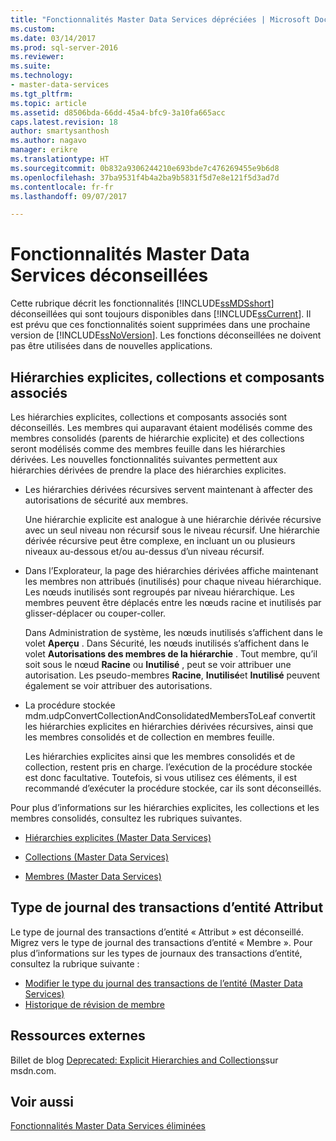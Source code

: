 ```yaml
---
title: "Fonctionnalités Master Data Services dépréciées | Microsoft Docs"
ms.custom: 
ms.date: 03/14/2017
ms.prod: sql-server-2016
ms.reviewer: 
ms.suite: 
ms.technology:
- master-data-services
ms.tgt_pltfrm: 
ms.topic: article
ms.assetid: d8506bda-66dd-45a4-bfc9-3a10fa665acc
caps.latest.revision: 18
author: smartysanthosh
ms.author: nagavo
manager: erikre
ms.translationtype: HT
ms.sourcegitcommit: 0b832a9306244210e693bde7c476269455e9b6d8
ms.openlocfilehash: 37ba9531f4b4a2ba9b5831f5d7e8e121f5d3ad7d
ms.contentlocale: fr-fr
ms.lasthandoff: 09/07/2017

---
```

# <a name="deprecated-master-data-services-features"></a>Fonctionnalités Master Data Services déconseillées
  Cette rubrique décrit les fonctionnalités [!INCLUDE[ssMDSshort](../includes/ssmdsshort-md.md)] déconseillées qui sont toujours disponibles dans [!INCLUDE[ssCurrent](../includes/sscurrent-md.md)]. Il est prévu que ces fonctionnalités soient supprimées dans une prochaine version de [!INCLUDE[ssNoVersion](../includes/ssnoversion-md.md)]. Les fonctions déconseillées ne doivent pas être utilisées dans de nouvelles applications.  
  
## <a name="explicit-hierarchies-collections-and-related-components"></a>Hiérarchies explicites, collections et composants associés  
 Les hiérarchies explicites, collections et composants associés sont déconseillés. Les membres qui auparavant étaient modélisés comme des membres consolidés (parents de hiérarchie explicite) et des collections seront modélisés comme des membres feuille dans les hiérarchies dérivées. Les nouvelles fonctionnalités suivantes permettent aux hiérarchies dérivées de prendre la place des hiérarchies explicites.  
  
-   Les hiérarchies dérivées récursives servent maintenant à affecter des autorisations de sécurité aux membres.  
  
     Une hiérarchie explicite est analogue à une hiérarchie dérivée récursive avec un seul niveau non récursif sous le niveau récursif. Une hiérarchie dérivée récursive peut être complexe, en incluant un ou plusieurs niveaux au-dessous et/ou au-dessus d’un niveau récursif.  
  
-   Dans l’Explorateur, la page des hiérarchies dérivées affiche maintenant les membres non attribués (inutilisés) pour chaque niveau hiérarchique. Les nœuds inutilisés sont regroupés par niveau hiérarchique. Les membres peuvent être déplacés entre les nœuds racine et inutilisés par glisser-déplacer ou couper-coller.  
  
     Dans Administration de système, les nœuds inutilisés s’affichent dans le volet **Aperçu** . Dans Sécurité, les nœuds inutilisés s’affichent dans le volet **Autorisations des membres de la hiérarchie** . Tout membre, qu’il soit sous le nœud **Racine** ou **Inutilisé** , peut se voir attribuer une autorisation. Les pseudo-membres **Racine**, **Inutilisé**et **Inutilisé** peuvent également se voir attribuer des autorisations.  
  
-   La procédure stockée mdm.udpConvertCollectionAndConsolidatedMembersToLeaf convertit les hiérarchies explicites en hiérarchies dérivées récursives, ainsi que les membres consolidés et de collection en membres feuille.  
  
     Les hiérarchies explicites ainsi que les membres consolidés et de collection, restent pris en charge. l’exécution de la procédure stockée est donc facultative. Toutefois, si vous utilisez ces éléments, il est recommandé d’exécuter la procédure stockée, car ils sont déconseillés.  
  
 Pour plus d’informations sur les hiérarchies explicites, les collections et les membres consolidés, consultez les rubriques suivantes.  
  
-   [Hiérarchies explicites &#40;Master Data Services&#41;](../master-data-services/explicit-hierarchies-master-data-services.md)  
  
-   [Collections &#40;Master Data Services&#41;](../master-data-services/collections-master-data-services.md)  
  
-   [Membres &#40;Master Data Services&#41;](../master-data-services/members-master-data-services.md)  
  
## <a name="attribute-entity-transaction-log-type"></a>Type de journal des transactions d’entité Attribut  
Le type de journal des transactions d’entité « Attribut » est déconseillé. Migrez vers le type de journal des transactions d’entité « Membre ». Pour plus d’informations sur les types de journaux des transactions d’entité, consultez la rubrique suivante :
* [Modifier le type du journal des transactions de l’entité (Master Data Services)](../master-data-services/change-the-entity-transaction-log-type-master-data-services.md)
* [Historique de révision de membre](../master-data-services/member-revision-history-master-data-services.md)
  
## <a name="external-resources"></a>Ressources externes  
 Billet de blog [Deprecated: Explicit Hierarchies and Collections](http://go.microsoft.com/fwlink/p/?LinkId=615373)sur msdn.com.  
  
## <a name="see-also"></a>Voir aussi  
 [Fonctionnalités Master Data Services éliminées](../master-data-services/discontinued-master-data-services-features.md)  
  
  
